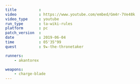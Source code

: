 ```yaml
---
title          :
video          : https://www.youtube.com/embed/Gm4r-7Ve48k
video_type     : youtube
run_type       : ta-wiki-rules
platform       : pc
patch_version  :
date           : 2019-06-04
time           : 05'35"99
quest          : 9★-the-thronetaker

runners:
    - akantorex

weapons:
    - charge-blade
---
```

